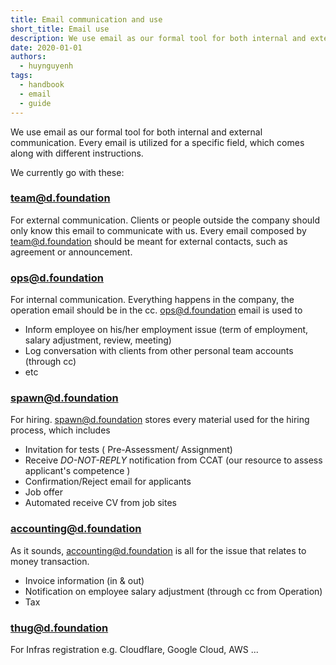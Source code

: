```yaml
---
title: Email communication and use
short_title: Email use
description: We use email as our formal tool for both internal and external communication. Every email is utilized for a specific field, which comes along with different instructions.
date: 2020-01-01
authors:
  - huynguyenh
tags:
  - handbook
  - email
  - guide
---
```


We use email as our formal tool for both internal and external communication.
Every email is utilized for a specific field, which comes along with different instructions.

We currently go with these:

### <team@d.foundation>

For external communication. Clients or people outside the company should only know this email to communicate with us. Every email composed by <team@d.foundation> should be meant for external contacts, such as agreement or announcement.

### <ops@d.foundation>

For internal communication. Everything happens in the company, the operation email should be in the cc. <ops@d.foundation> email is used to

- Inform employee on his/her employment issue (term of employment, salary adjustment, review, meeting)
- Log conversation with clients from other personal team accounts (through cc)
- etc

### <spawn@d.foundation>

For hiring. <spawn@d.foundation> stores every material used for the hiring process, which includes

- Invitation for tests ( Pre-Assessment/ Assignment)
- Receive _DO-NOT-REPLY_ notification from CCAT (our resource to assess applicant's competence )
- Confirmation/Reject email for applicants
- Job offer
- Automated receive CV from job sites

### <accounting@d.foundation>

As it sounds, <accounting@d.foundation> is all for the issue that relates to money transaction.

- Invoice information (in & out)
- Notification on employee salary adjustment (through cc from Operation)
- Tax

### <thug@d.foundation>

For Infras registration e.g. Cloudflare, Google Cloud, AWS ...
